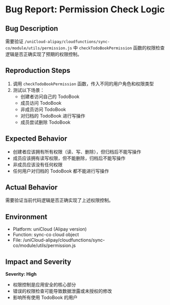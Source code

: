 # Bug Report: Permission Check Logic

## Bug Description
需要验证 `/uniCloud-alipay/cloudfunctions/sync-co/module/utils/permission.js` 中 `checkTodoBookPermission` 函数的权限检查逻辑是否正确实现了预期的权限控制。

## Reproduction Steps
1. 调用 `checkTodoBookPermission` 函数，传入不同的用户角色和权限类型
2. 测试以下场景：
   - 创建者访问自己的 TodoBook
   - 成员访问 TodoBook
   - 非成员访问 TodoBook
   - 对归档的 TodoBook 进行写操作
   - 成员尝试删除 TodoBook

## Expected Behavior
- 创建者应该拥有所有权限（读、写、删除），但归档后不能写操作
- 成员应该拥有读写权限，但不能删除，归档后不能写操作
- 非成员应该没有任何权限
- 任何用户对归档的 TodoBook 都不能进行写操作

## Actual Behavior
需要验证当前代码逻辑是否正确实现了上述权限控制。

## Environment
- Platform: uniCloud (Alipay version)
- Function: sync-co cloud object
- File: /uniCloud-alipay/cloudfunctions/sync-co/module/utils/permission.js

## Impact and Severity
**Severity: High**
- 权限控制是应用安全的核心部分
- 错误的权限检查可能导致数据泄露或未授权的修改
- 影响所有使用 TodoBook 的用户
